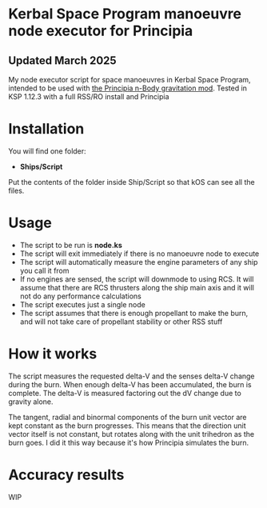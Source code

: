 # Kerbal Space Program manoeuvre node executor for Principia
## Updated March 2025

My node executor script for space manoeuvres in Kerbal Space Program, intended to be used with [the Principia n-Body gravitation mod](https://github.com/mockingbirdnest/Principia).
Tested in KSP 1.12.3 with a full RSS/RO install and Principia

# Installation

You will find one folder: 
- **Ships/Script**

Put the contents of the folder inside Ship/Script so that kOS can see all the files.

# Usage
- The script to be run is **node.ks**
- The script will exit immediately if there is no manoeuvre node to execute
- The script will automatically measure the engine parameters of any ship you call it from
- If no engines are sensed, the script will downmode to using RCS. It will assume that there are RCS thrusters along the ship main axis and it will not do any performance calculations
- The script executes just a single node
- The script assumes that there is enough propellant to make the burn, and will not take care of propellant stability or other RSS stuff

# How it works

The script measures the requested delta-V and the senses delta-V change during the burn. When enough delta-V has been accumulated, the burn is complete. The delta-V is measured factoring out the dV change due to gravity alone.  

The tangent, radial and binormal components of the burn unit vector are kept constant as the burn progresses. This means that the direction unit vector itself is not constant, but rotates along with the unit trihedron as the burn goes. I did it this way because it's how Principia simulates the burn.

# Accuracy results
WIP
